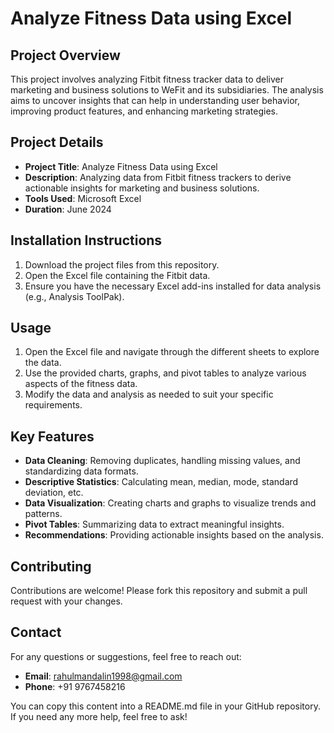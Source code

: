 # Analyze Fitness Data using Excel

## Project Overview
This project involves analyzing Fitbit fitness tracker data to deliver marketing and business solutions to WeFit and its subsidiaries. The analysis aims to uncover insights that can help in understanding user behavior, improving product features, and enhancing marketing strategies.

## Project Details
- **Project Title**: Analyze Fitness Data using Excel
- **Description**: Analyzing data from Fitbit fitness trackers to derive actionable insights for marketing and business solutions.
- **Tools Used**: Microsoft Excel
- **Duration**: June 2024

## Installation Instructions
1. Download the project files from this repository.
2. Open the Excel file containing the Fitbit data.
3. Ensure you have the necessary Excel add-ins installed for data analysis (e.g., Analysis ToolPak).

## Usage
1. Open the Excel file and navigate through the different sheets to explore the data.
2. Use the provided charts, graphs, and pivot tables to analyze various aspects of the fitness data.
3. Modify the data and analysis as needed to suit your specific requirements.

## Key Features
- **Data Cleaning**: Removing duplicates, handling missing values, and standardizing data formats.
- **Descriptive Statistics**: Calculating mean, median, mode, standard deviation, etc.
- **Data Visualization**: Creating charts and graphs to visualize trends and patterns.
- **Pivot Tables**: Summarizing data to extract meaningful insights.
- **Recommendations**: Providing actionable insights based on the analysis.

## Contributing
Contributions are welcome! Please fork this repository and submit a pull request with your changes.

## Contact
For any questions or suggestions, feel free to reach out:
- **Email**: rahulmandalin1998@gmail.com
- **Phone**: +91 9767458216

You can copy this content into a README.md file in your GitHub repository. If you need any more help, feel free to ask!
